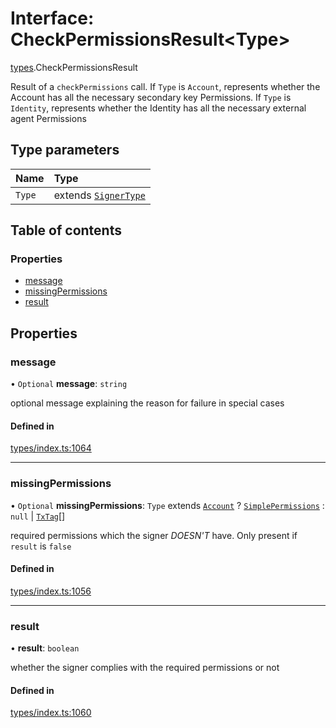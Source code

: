 # Interface: CheckPermissionsResult<Type\>

[types](../wiki/types).CheckPermissionsResult

Result of a `checkPermissions` call. If `Type` is `Account`, represents whether the Account
  has all the necessary secondary key Permissions. If `Type` is `Identity`, represents whether the
  Identity has all the necessary external agent Permissions

## Type parameters

| Name | Type |
| :------ | :------ |
| `Type` | extends [`SignerType`](../wiki/types.SignerType) |

## Table of contents

### Properties

- [message](../wiki/types.CheckPermissionsResult#message)
- [missingPermissions](../wiki/types.CheckPermissionsResult#missingpermissions)
- [result](../wiki/types.CheckPermissionsResult#result)

## Properties

### message

• `Optional` **message**: `string`

optional message explaining the reason for failure in special cases

#### Defined in

[types/index.ts:1064](https://github.com/PolymeshAssociation/polymesh-sdk/blob/07b115c8/src/types/index.ts#L1064)

___

### missingPermissions

• `Optional` **missingPermissions**: `Type` extends [`Account`](../wiki/types.SignerType#account) ? [`SimplePermissions`](../wiki/types.SimplePermissions) : ``null`` \| [`TxTag`](../wiki/generated.types#txtag)[]

required permissions which the signer *DOESN'T* have. Only present if `result` is `false`

#### Defined in

[types/index.ts:1056](https://github.com/PolymeshAssociation/polymesh-sdk/blob/07b115c8/src/types/index.ts#L1056)

___

### result

• **result**: `boolean`

whether the signer complies with the required permissions or not

#### Defined in

[types/index.ts:1060](https://github.com/PolymeshAssociation/polymesh-sdk/blob/07b115c8/src/types/index.ts#L1060)
